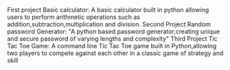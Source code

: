First project Basic calculator:
A basic calculator built in python allowing users to perform arithmetic operations such as addition,subtraction,multiplication and division.
Second Project Random password Generator:
"A python based password generator,creating unique and secure password of varying lengths and complexity"
Third Project Tic Tac Toe Game:
A command line Tic Tac Toe game built in Python,allowing two players to compete against each other in a classic game of strategy and skill
